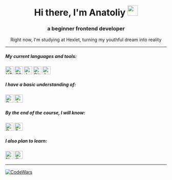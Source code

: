 <h1 align="center">Hi there, I'm Anatoliy
<img src="https://github.com/blackcater/blackcater/raw/main/images/Hi.gif" height="32"/></h1>
<h3 align="center">a beginner frontend developer</h3>
<p align="center">Right now, I'm studying at Hexlet, turning my youthful dream into reality</p>

---
<h5 align="left">My current languages and tools:</h5>
<div><img src="https://img.shields.io/badge/html5-%23E34F26.svg?style=for-the-badge&logo=html5&logoColor=white" height="25" alt="HTML5"/> <img src="https://img.shields.io/badge/css3-%231572B6.svg?style=for-the-badge&logo=css3&logoColor=white" height="25" alt="CSS"/> <img src="https://img.shields.io/badge/javascript-%23323330.svg?style=for-the-badge&logo=javascript&logoColor=%23F7DF1E" height="25" alt="Java Script/> <img src="https://img.shields.io/badge/git-%23F05033.svg?style=for-the-badge&logo=git&logoColor=white" height="25" alt="GIT"/> <img src="https://img.shields.io/badge/github-%23121011.svg?style=for-the-badge&logo=github&logoColor=white" height="25" alt="GitHub"/> <img src="https://img.shields.io/badge/-jest-%23C21325?style=for-the-badge&logo=jest&logoColor=white" height="25" alt="Jest"/></div>

<h5 align="left">I have a basic understanding of:</h5>
<div><img src="https://img.shields.io/badge/python-3670A0?style=for-the-badge&logo=python&logoColor=ffdd54" height="25" alt="Python"/> <img src="https://img.shields.io/badge/java-%23ED8B00.svg?style=for-the-badge&logo=openjdk&logoColor=white" height="25" alt="Java"/></div>

<h5 align="left">By the end of the course, I will know:</h5>
<div><img src="https://img.shields.io/badge/react-%2320232a.svg?style=for-the-badge&logo=react&logoColor=%2361DAFB" height="25" alt="React"/> <img src="https://img.shields.io/badge/typescript-%23007ACC.svg?style=for-the-badge&logo=typescript&logoColor=white" height="25" alt="Type Script"/></div>

<h5 align="left" margin="">I also plan to learn:</h5>
<div><img src="https://img.shields.io/badge/node.js-6DA55F?style=for-the-badge&logo=node.js&logoColor=white" height="25" alt="Node.JS"/> <img src="https://img.shields.io/badge/GoLand-0f0f0f?&style=for-the-badge&logo=goland&logoColor=white" height="25" alt="GoLang"/></div>

---
[![CodeWars](https://www.codewars.com/users/Migg%20Rabbid/badges/small)](https://www.codewars.com/users/Migg%20Rabbid) 
